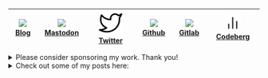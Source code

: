 | [![](https://raw.githubusercontent.com/tarsius/tarsius/master/img/file-text.svg) Blog](https://www.bgcicca.com.br) | [![](https://raw.githubusercontent.com/tarsius/tarsius/master/img/cloud.svg) Mastodon](https://mastodon.social/@bgcicca) | [![](https://raw.githubusercontent.com/bgcicca/bgcicca/refs/heads/main/icons/twitter.svg) Twitter](https://x.com/bgcicca) | [![](https://raw.githubusercontent.com/tarsius/tarsius/master/img/github.svg) Github](https://github.com/bgcicca) | [![](https://raw.githubusercontent.com/tarsius/tarsius/master/img/gitlab.svg) Gitlab](https://gitlab.com/BrunoCiccarino) | [![](https://raw.githubusercontent.com/tarsius/tarsius/master/img/bar-chart-2.svg) Codeberg](https://codeberg.org/bgcicca) |
|-------------------------------------------------------------------------------------------------------------|------------------------------------------------------------------------------------------------------------------------|-----------------------------------------------------------------------------------------------------------------------------------|-------------------------------------------------------------------------------------------------------------------|-------------------------------------------------------------------------------------------------------------------|----------------------------------------------------------------------------------------------------------------------------|
<details>
  <summary>
    Please consider sponsoring my work.  Thank you!
  </summary>
  <div align="center"> 

[!["Buy Me A Coffee"](https://www.buymeacoffee.com/assets/img/custom_images/orange_img.png)](https://buymeacoffee.com/ciccabr9p)
[!["ko-fi"](https://img.shields.io/badge/Ko--fi-F16061?style=for-the-badge&logo=ko-fi&logoColor=white)](https://ko-fi.com/brunociccarinoo)
[!["github-sponsors"](https://img.shields.io/badge/sponsor-30363D?style=for-the-badge&logo=GitHub-Sponsors&logoColor=#white)](https://github.com/sponsors/BrunoCiccarino/)

</div>
</details>

<details>
  <summary>
    Check out some of my posts here:
  </summary>
  ![The Origins of car and cdr in Lisp](https://www.bgcicca.com.br/posts/2025-03-02.html)
</details>

